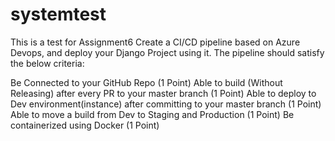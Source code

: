 # systemtest
This is a test for Assignment6
Create a CI/CD pipeline based on Azure Devops, and deploy your Django Project using it. The pipeline should satisfy the below criteria:

Be Connected to your GitHub Repo (1 Point)
Able to build (Without Releasing) after every PR to your master branch (1 Point)
Able to deploy to Dev environment(instance) after committing to your master branch (1 Point)
Able to move a build from Dev to Staging and Production (1 Point)
Be containerized using Docker (1 Point)
